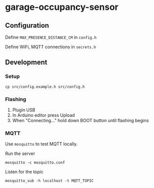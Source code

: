 # garage-occupancy-sensor

## Configuration

Define `MAX_PRESENCE_DISTANCE_CM` in `config.h`

Define WiFi, MQTT connections in `secrets.h`

## Development

### Setup

```
cp src/config.example.h src/config.h
```

### Flashing

1. Plugin USB
2. In Arduino editor press Upload
3. When "Connecting..." hold down BOOT button until flashing begins

### MQTT

Use `mosquitto` to test MQTT locally.

Run the server

```
mosquitto -c mosquitto.conf
```

Listen for the topic

```
mosquitto_sub -h localhost -t MQTT_TOPIC
```
